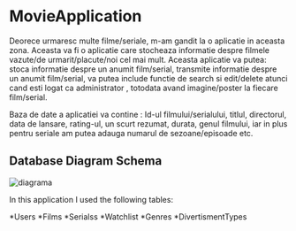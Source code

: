 # MovieApplication

Deorece urmaresc multe filme/seriale, m-am gandit la o aplicatie in aceasta zona. Aceasta  va fi o aplicatie care stocheaza informatie despre filmele vazute/de urmarit/placute/noi cel mai mult. Aceasta aplicatie va putea:  stoca informatie despre un anumit film/serial, transmite informatie despre un anumit film/serial, va putea include functie de search si edit/delete atunci cand esti logat ca administrator , totodata avand imagine/poster la fiecare film/serial.


Baza de date a aplicatiei va contine : Id-ul filmului/serialului, titlul, directorul, data de lansare, rating-ul, un scurt rezumat, durata, genul filmului, iar in plus pentru seriale am putea adauga numarul de sezoane/episoade etc. 


## Database Diagram Schema

![diagrama](https://user-images.githubusercontent.com/61286589/83132922-c3715f80-a0ea-11ea-89b4-8a6bf8dec23e.png)


In this application I used the following tables:

*Users
*Films
*Serialss
*Watchlist
*Genres
*DivertismentTypes
